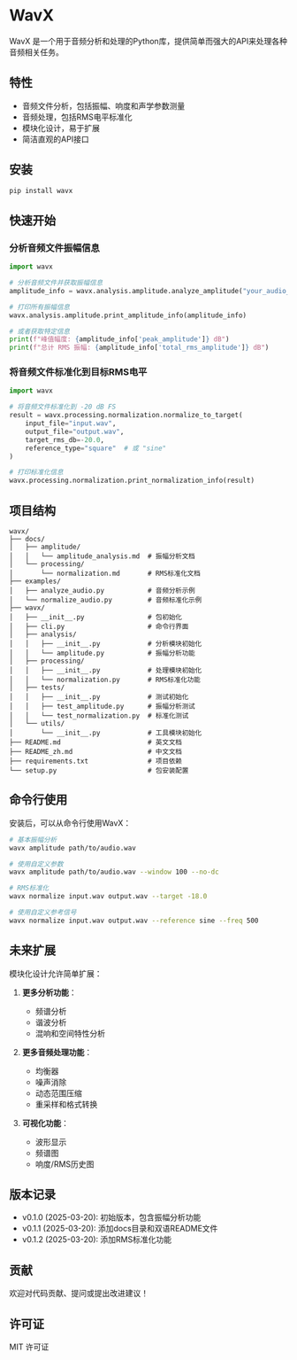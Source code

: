 # WavX

WavX 是一个用于音频分析和处理的Python库，提供简单而强大的API来处理各种音频相关任务。

## 特性

- 音频文件分析，包括振幅、响度和声学参数测量
- 音频处理，包括RMS电平标准化
- 模块化设计，易于扩展
- 简洁直观的API接口

## 安装

```bash
pip install wavx
```

## 快速开始

### 分析音频文件振幅信息

```python
import wavx

# 分析音频文件并获取振幅信息
amplitude_info = wavx.analysis.amplitude.analyze_amplitude("your_audio_file.wav")

# 打印所有振幅信息
wavx.analysis.amplitude.print_amplitude_info(amplitude_info)

# 或者获取特定信息
print(f"峰值幅度: {amplitude_info['peak_amplitude']} dB")
print(f"总计 RMS 振幅: {amplitude_info['total_rms_amplitude']} dB")
```

### 将音频文件标准化到目标RMS电平

```python
import wavx

# 将音频文件标准化到 -20 dB FS
result = wavx.processing.normalization.normalize_to_target(
    input_file="input.wav",
    output_file="output.wav",
    target_rms_db=-20.0,
    reference_type="square"  # 或 "sine"
)

# 打印标准化信息
wavx.processing.normalization.print_normalization_info(result)
```

## 项目结构

```
wavx/
├── docs/
│   ├── amplitude/
│   │   └── amplitude_analysis.md  # 振幅分析文档
│   └── processing/
│       └── normalization.md       # RMS标准化文档
├── examples/
│   ├── analyze_audio.py           # 音频分析示例
│   └── normalize_audio.py         # 音频标准化示例
├── wavx/
│   ├── __init__.py                # 包初始化
│   ├── cli.py                     # 命令行界面
│   ├── analysis/
│   │   ├── __init__.py            # 分析模块初始化
│   │   └── amplitude.py           # 振幅分析功能
│   ├── processing/
│   │   ├── __init__.py            # 处理模块初始化
│   │   └── normalization.py       # RMS标准化功能
│   ├── tests/
│   │   ├── __init__.py            # 测试初始化
│   │   ├── test_amplitude.py      # 振幅分析测试
│   │   └── test_normalization.py  # 标准化测试
│   └── utils/
│       └── __init__.py            # 工具模块初始化
├── README.md                      # 英文文档
├── README_zh.md                   # 中文文档
├── requirements.txt               # 项目依赖
└── setup.py                       # 包安装配置
```

## 命令行使用

安装后，可以从命令行使用WavX：

```bash
# 基本振幅分析
wavx amplitude path/to/audio.wav

# 使用自定义参数
wavx amplitude path/to/audio.wav --window 100 --no-dc

# RMS标准化
wavx normalize input.wav output.wav --target -18.0

# 使用自定义参考信号
wavx normalize input.wav output.wav --reference sine --freq 500
```

## 未来扩展

模块化设计允许简单扩展：

1. **更多分析功能**：
   - 频谱分析
   - 谐波分析
   - 混响和空间特性分析

2. **更多音频处理功能**：
   - 均衡器
   - 噪声消除
   - 动态范围压缩
   - 重采样和格式转换

3. **可视化功能**：
   - 波形显示
   - 频谱图
   - 响度/RMS历史图

## 版本记录

- v0.1.0 (2025-03-20): 初始版本，包含振幅分析功能
- v0.1.1 (2025-03-20): 添加docs目录和双语README文件
- v0.1.2 (2025-03-20): 添加RMS标准化功能

## 贡献

欢迎对代码贡献、提问或提出改进建议！

## 许可证

MIT 许可证 